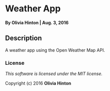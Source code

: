 # Weather App

#### By Olivia Hinton | Aug. 3, 2016

## Description
A weather app using the Open Weather Map API.

### License

*This software is licensed under the MIT license.*

Copyright (c) 2016 **Olivia Hinton**

